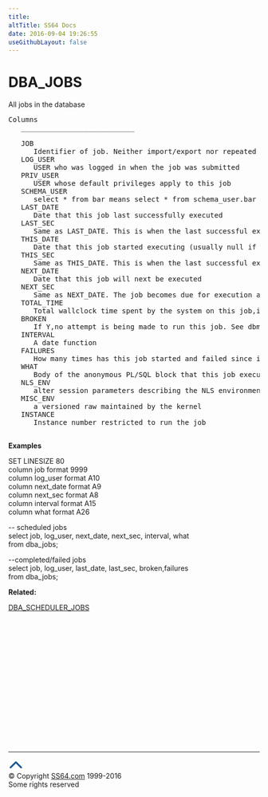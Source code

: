 ```yaml
---
title:
altTitle: SS64 Docs
date: 2016-09-04 19:26:55
useGithubLayout: false
---
```

<!-- #BeginLibraryItem "/Library/head_orad.lbi" --><!-- #EndLibraryItem --><h1>DBA_JOBS </h1><p> All jobs in the database </p> 
 
<pre>Columns
   ___________________________
 
   JOB
      Identifier of job. Neither import/export nor repeated executions change it.
   LOG_USER
      USER who was logged in when the job was submitted
   PRIV_USER
      USER whose default privileges apply to this job
   SCHEMA_USER
      select * from bar means select * from schema_user.bar
   LAST_DATE
      Date that this job last successfully executed
   LAST_SEC
      Same as LAST_DATE. This is when the last successful execution started.
   THIS_DATE
      Date that this job started executing (usually null if not executing)
   THIS_SEC
      Same as THIS_DATE. This is when the last successful execution started.
   NEXT_DATE
      Date that this job will next be executed
   NEXT_SEC
      Same as NEXT_DATE. The job becomes due for execution at this time.
   TOTAL_TIME
      Total wallclock time spent by the system on this job,in seconds
   BROKEN
      If Y,no attempt is being made to run this job. See dbms_jobq.broken(job).
   INTERVAL
      A date function
   FAILURES
      How many times has this job started and failed since its last success?
   WHAT
      Body of the anonymous PL/SQL block that this job executes
   NLS_ENV
      alter session parameters describing the NLS environment of the job
   MISC_ENV
      a versioned raw maintained by the kernel
   INSTANCE
      Instance number restricted to run the job

</pre>
<p><b>Examples</b></p>
<p>SET LINESIZE 80 <br>
  column job format 9999<br>
  column log_user format A10<br>
  column next_date format A9<br>
  column next_sec format A8<br>
  column interval format A15<br>
column what format A26</p>
<p>-- scheduled jobs<br>
  select job, log_user, next_date, next_sec, interval, what<br>
  from dba_jobs;</p>
<p>--completed/failed jobs<br>
  select job, log_user, last_date, last_sec, broken,failures<br>
  from dba_jobs;</p>
<p><b>Related:</b></p>
<p><a href="DBA_SCHEDULER_JOBS.html">DBA_SCHEDULER_JOBS</a></p><!-- #BeginLibraryItem "/Library/foot_orad.lbi" --><p>
<!-- oracle-footer -->
<ins class="adsbygoogle" style="display:inline-block;width:300px;height:250px" data-ad-client="ca-pub-6140977852749469" data-ad-slot="4275490898"></ins>
<script>
(adsbygoogle = window.adsbygoogle || []).push({});
</script></p>
<hr>
<div id="bl" class="footer"><a href="DBA_JOBS.html#"><img src="../images/top.png" width="30" height="22" alt="Back to the Top"></a></div>
<div id="br" class="footer, tagline">© Copyright <a href="http://ss64.com/">SS64.com</a> 1999-2016<br>
Some rights reserved</div>
<!-- #EndLibraryItem -->


